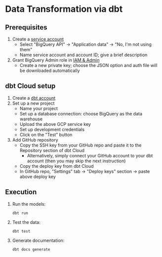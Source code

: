 # Data Transformation via dbt

## Prerequisites
1. Create a [service account](https://console.cloud.google.com/apis/credentials/wizard)
   * Select "BigQuery API" &rarr; "Application data" &rarr; "No, I'm not using them"
   * Name service account and account ID; give a brief description
2. Grant BigQuery Admin role in [IAM & Admin](https://console.cloud.google.com/iam-admin/iam)
   * Create a new private key; choose the JSON option and auth file will be downloaded automatically

## dbt Cloud setup
1. Create a [dbt account](https://www.getdbt.com/signup/)
2. Set up a new project
   * Name your project
   * Set up a database connection: choose BigQuery as the data warehouse
   * Upload the above GCP service key
   * Set up development credentials
   * Click on the "Test" button
3. Add GitHub repository
   * Copy the SSH key from your GitHub repo and paste it to the Repository section of dbt Cloud
     * Alternatively, simply connect your GitHub account to your dbt account (then you may skip the next instruction)
   * Copy the deploy key from dbt Cloud
   * In GitHub repo, "Settings" tab &rarr; "Deploy keys" section &rarr; paste above deploy key

## Execution
1. Run the models:
   ```shell
   dbt run
   ```
2. Test the data:
   ```shell
   dbt test
   ```
3. Generate documentation:
   ```shell
   dbt docs generate
   ```